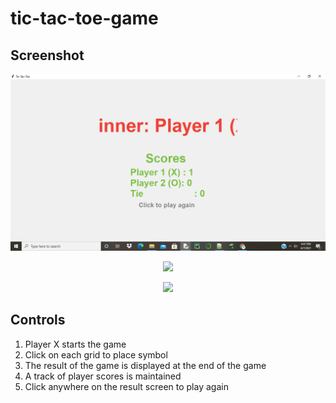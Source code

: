 # tic-tac-toe-game

## Screenshot
<p align="center">
<img width=1000 src="https://github.com/prishitakapoor/Games/blob/master/tic-tac-toe-game-main/images/1.png">
  
 <p align="center">
<img width=1000 src="/images/2.png">
    
  <p align="center">
<img width=1000 src="/images/3.png">

</p>

## Controls
1. Player X starts the game
2. Click on each grid to place symbol
3. The result of the game is displayed at the end of the game
4. A track of player scores is maintained
5. Click anywhere on the result screen to play again





